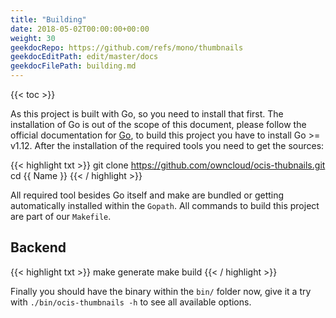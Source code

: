 ```yaml
---
title: "Building"
date: 2018-05-02T00:00:00+00:00
weight: 30
geekdocRepo: https://github.com/refs/mono/thumbnails
geekdocEditPath: edit/master/docs
geekdocFilePath: building.md
---
```


{{< toc >}}

As this project is built with Go, so you need to install that first. The installation of Go is out of the scope of this document, please follow the official documentation for [Go](https://golang.org/doc/install), to build this project you have to install Go >= v1.12. After the installation of the required tools you need to get the sources:

{{< highlight txt >}}
git clone https://github.com/owncloud/ocis-thubnails.git
cd {{ Name }}
{{< / highlight >}}

All required tool besides Go itself and make are bundled or getting automatically installed within the `Gopath`. All commands to build this project are part of our `Makefile`.

## Backend

{{< highlight txt >}}
make generate
make build
{{< / highlight >}}

Finally you should have the binary within the `bin/` folder now, give it a try with `./bin/ocis-thumbnails -h` to see all available options.
